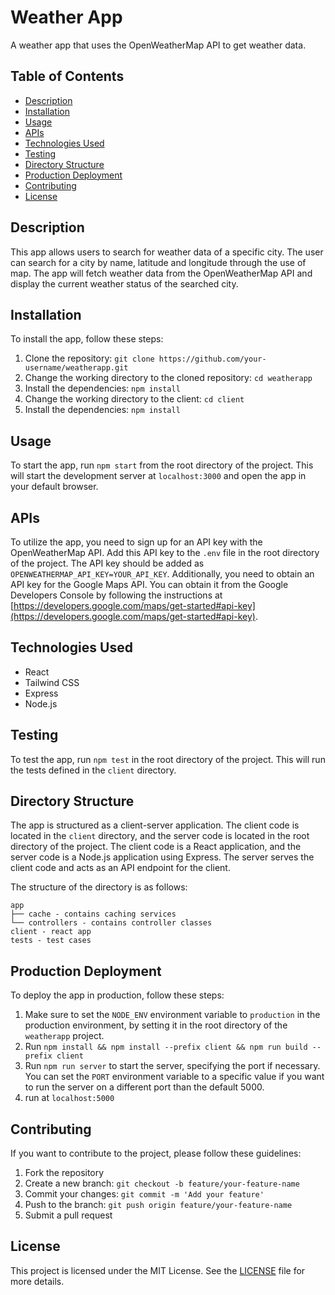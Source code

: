 # Weather App

A weather app that uses the OpenWeatherMap API to get weather data.

## Table of Contents

- [Description](#description)
- [Installation](#installation)
- [Usage](#usage)
- [APIs](#apis)
- [Technologies Used](#technologies-used)
- [Testing](#testing)
- [Directory Structure](#directory-structure)
- [Production Deployment](#production-deployment)
- [Contributing](#contributing)
- [License](#license)

## Description

This app allows users to search for weather data of a specific city. The user can search for a city by name, latitude and longitude through the use of map. The app will fetch weather data from the OpenWeatherMap API and display the current weather status of the searched city.

## Installation

To install the app, follow these steps:

1. Clone the repository: `git clone https://github.com/your-username/weatherapp.git`
1. Change the working directory to the cloned repository: `cd weatherapp`
1. Install the dependencies: `npm install`
1. Change the working directory to the client: `cd client`
1. Install the dependencies: `npm install`

## Usage

To start the app, run `npm start` from the root directory of the project.
This will start the development server at `localhost:3000` and open the app in your default browser.

## APIs

To utilize the app, you need to sign up for an API key with the OpenWeatherMap API. Add this API key to the `.env` file in the root directory of the project. The API key should be added as `OPENWEATHERMAP_API_KEY=YOUR_API_KEY`. Additionally, you need to obtain an API key for the Google Maps API. You can obtain it from the Google Developers Console by following the instructions at [https://developers.google.com/maps/get-started#api-key](https://developers.google.com/maps/get-started#api-key).

## Technologies Used

- React
- Tailwind CSS
- Express
- Node.js

## Testing

To test the app, run `npm test` in the root directory of the project. This will run the tests defined in the `client` directory.


## Directory Structure

The app is structured as a client-server application. The client code is located in the `client` directory, and the server code is located in the root directory of the project. The client code is a React application, and the server code is a Node.js application using Express. The server serves the client code and acts as an API endpoint for the client.

The structure of the directory is as follows:

    app
    ├── cache - contains caching services
    └── controllers - contains controller classes
    client - react app
    tests - test cases

## Production Deployment

To deploy the app in production, follow these steps:

1. Make sure to set the `NODE_ENV` environment variable to `production` in the production environment, by setting it in the root directory of the `weatherapp` project.
1. Run `npm install && npm install --prefix client && npm run build --prefix client`
1. Run `npm run server` to start the server, specifying the port if necessary. You can set the `PORT` environment variable to a specific value if you want to run the server on a different port than the default 5000.
1. run at `localhost:5000`

## Contributing

If you want to contribute to the project, please follow these guidelines:

1. Fork the repository
2. Create a new branch: `git checkout -b feature/your-feature-name`
3. Commit your changes: `git commit -m 'Add your feature'`
4. Push to the branch: `git push origin feature/your-feature-name`
5. Submit a pull request

## License

This project is licensed under the MIT License. See the [LICENSE](LICENSE) file for more details.
